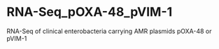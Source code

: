 # RNA-Seq_pOXA-48_pVIM-1
RNA-Seq of clinical enterobacteria carrying AMR plasmids pOXA-48 or pVIM-1
